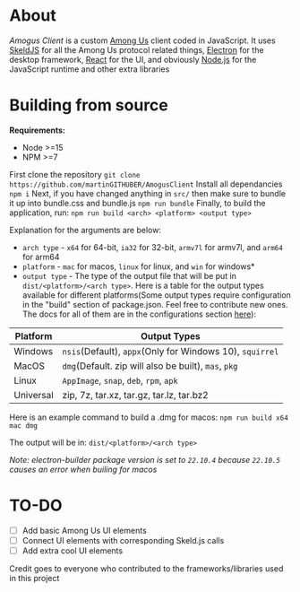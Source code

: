 # About
*Amogus Client* is a custom [Among Us](https://innersloth.com/gameAmongUs.php) client coded in JavaScript. It uses [SkeldJS](https://github.com/SkeldJS/SkeldJS) for all the Among Us protocol related things, [Electron](https://www.electronjs.org/) for the desktop framework, [React](https://reactjs.org) for the UI, and obviously [Node.js](https://nodejs.org) for the JavaScript runtime and other extra libraries
# Building from source
**Requirements:**

* Node >=15
* NPM >=7

First clone the repository
`git clone https://github.com/martinGITHUBER/AmogusClient`
Install all dependancies
`npm i`
Next, if you have changed anything in `src/` then make sure to bundle it up into bundle.css and bundle.js
`npm run bundle`
Finally, to build the application, run: `npm run build <arch> <platform> <output type>`

Explanation for the arguments are below:
* `arch type` - `x64` for 64-bit, `ia32` for 32-bit, `armv7l` for armv7l, and `arm64` for arm64
* `platform` - `mac` for macos, `linux` for linux, and `win` for windows*<br/>
* `output type` - The type of the output file that will be put in `dist/<platform>/<arch type>`. Here is a table for the output types available for different platforms(Some output types require configuration in the "build" section of package.json. Feel free to contribute new ones. The docs for all of them are in the configurations section [here](https://www.electron.build)):

Platform | Output Types
-------- | ------------
Windows | `nsis`(Default), `appx`(Only for Windows 10), `squirrel`
MacOS | `dmg`(Default. zip will also be built), `mas`, `pkg`
Linux | `AppImage`, `snap`, `deb`, `rpm`, `apk`
Universal | zip, 7z, tar.xz, tar.gz, tar.lz, tar.bz2

Here is an example command to build a .dmg for macos: `npm run build x64 mac dmg`

The output will be in: `dist/<platform>/<arch type>`

*Note: electron-builder package version is set to `22.10.4` because `22.10.5` causes an error when builing for macos*

# TO-DO
- [ ] Add basic Among Us UI elements
- [ ] Connect UI elements with corresponding Skeld.js calls
- [ ] Add extra cool UI elements

Credit goes to everyone who contributed to the frameworks/libraries used in this project